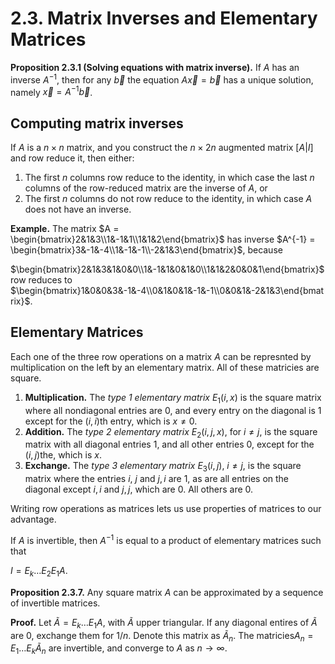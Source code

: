 # 2.3. Matrix Inverses and Elementary Matrices

**Proposition 2.3.1 (Solving equations with matrix inverse).** If $A$ has an inverse $A^{-1}$, then for any $\vec b$ the equation $A\vec x = \vec b$ has a unique solution, namely $\vec x = A^{-1}\vec b$. 

## Computing matrix inverses

If $A$ is a $n\times n$ matrix, and you construct the $n\times 2n$ augmented matrix $[A|I]$ and row reduce it, then either: 

1. The first $n$ columns row reduce to the identity, in which case the last $n$ columns of the row-reduced matrix are the inverse of $A$, or
2. The first $n$ columns do not row reduce to the identity, in which case $A$ does not have an inverse.

**Example.**  The matrix $A = \begin{bmatrix}2&1&3\\1&-1&1\\1&1&2\end{bmatrix}$ has inverse $A^{-1} = \begin{bmatrix}3&-1&-4\\1&-1&-1\\-2&1&3\end{bmatrix}$, because

$\begin{bmatrix}2&1&3&1&0&0\\1&-1&1&0&1&0\\1&1&2&0&0&1\end{bmatrix}$ row reduces to $\begin{bmatrix}1&0&0&3&-1&-4\\0&1&0&1&-1&-1\\0&0&1&-2&1&3\end{bmatrix}$.

## Elementary Matrices

Each one of the three row operations on a matrix $A$ can be represnted by multiplication on the left by an elementary matrix. All of these matricies are square. 

1. **Multiplication.** The *type 1 elementary matrix* $E_1(i, x)$ is the square matrix where all nondiagonal entries are $0$, and every entry on the diagonal is $1$ except for the $(i,i)$th entry, which is $x\neq 0$. 
2. **Addition.**  The *type 2 elementary matrix* $E_2(i,j,x)$, for $i\neq j$, is the square matrix with all diagonal entries $1$, and all other entries $0$, except for the $(i,j)$the, which is $x$. 
3. **Exchange.** The *type 3 elementary matrix* $E_3(i,j)$, $i\neq j$, is the square matrix where the entries $i$, $j$ and $j,i$ are $1$, as are all entries on the diagonal except $i,i$ and $j,j$, which are $0$. All others are $0$. 

Writing row operations as matrices lets us use properties of matrices to our advantage.

If $A$ is invertible, then $A^{-1}$ is equal to a product of elementary matrices such that 

$I = E_k\dots E_2E_1A$.

**Proposition 2.3.7.** Any square matrix $A$ can be approximated by a sequence of invertible matrices. 

**Proof.** Let $\tilde A = E_k\dots E_1A$, with $\tilde A$ upper triangular. If any diagonal entires of $\tilde A$  are $0$, exchange them for $1/n$. Denote this matrix as $\tilde A_n$. The matricies$A_n = E_1\dots E_k \tilde A_n$ are invertible, and converge to $A$ as $n\to \infty$.